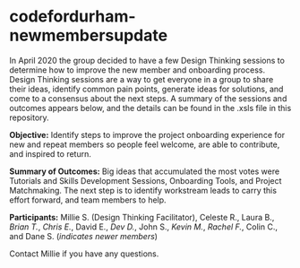 # codefordurham-newmembersupdate

In April 2020 the group decided to have a few Design Thinking sessions to determine how to improve the new member and onboarding process. Design Thinking sessions are a way to get everyone in a group to share their ideas, identify common pain points, generate ideas for solutions, and come to a consensus about the next steps. A summary of the sessions and outcomes appears below, and the details can be found in the .xsls file in this repository. 

**Objective:**
Identify steps to improve the project onboarding experience for new and repeat members so people feel welcome, are able to contribute, and inspired to return.	

**Summary of Outcomes:**
Big ideas that accumulated the most votes were Tutorials and Skills Development Sessions, Onboarding Tools, and Project Matchmaking. The next step is to identify workstream leads to carry this effort forward, and team members to help.

**Participants:**
Millie S. (Design Thinking Facilitator), Celeste R., Laura B., *Brian T.*, *Chris E.*, David E., *Dev D.*, John S., *Kevin M.*, *Rachel F.*, Colin C., and Dane S. (*indicates newer members*)

Contact Millie if you have any questions.
